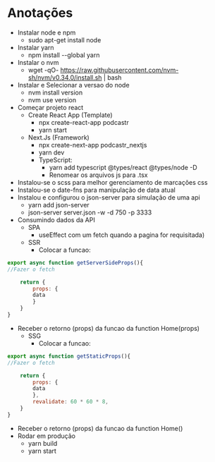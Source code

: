 # Anotações

-   Instalar node e npm
    -   sudo apt-get install node
-   Instalar yarn
    -   npm install --global yarn
-   Instalar o nvm
    -   wget -qO- https://raw.githubusercontent.com/nvm-sh/nvm/v0.34.0/install.sh | bash
-   Instalar e Selecionar a versao do node
    -   nvm install version
    -   nvm use version
-   Começar projeto react
    -   Create React App (Template)
        -   npx create-react-app podcastr
        -   yarn start
    -   Next.Js (Framework)
        -   npx create-next-app podcastr_nextjs
        -   yarn dev
        -   TypeScript:
            -   yarn add typescript @types/react @types/node -D
            -   Renomear os arquivos js para .tsx
-   Instalou-se o scss para melhor gerenciamento de marcações css
-   Instalou-se o date-fns para manipulação de data atual
-   Instalou e configurou o json-server para simulação de uma api
    -   yarn add json-server
    -   json-server server.json -w -d 750 -p 3333
-   Consumindo dados da API
    -   SPA
        -   useEffect com um fetch quando a pagina for requisitada)
    -   SSR
        - Colocar a funcao:
```javascript
export async function getServerSideProps(){
//Fazer o fetch

    return {
        props: {
        data
        }
    }
}

```
-
    Receber o retorno (props) da funcao da function Home(props)
    -   SSG
        -   Colocar a funcao:

```javascript
export async function getStaticProps(){
//Fazer o fetch

    return {
        props: {
        data
        },
        revalidate: 60 * 60 * 8,
    }
}

```
-
    Receber o retorno (props) da funcao da function Home()
-   Rodar em produção
    -   yarn build
    -   yarn start
